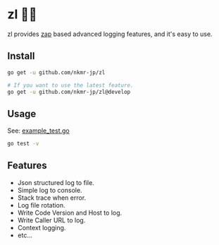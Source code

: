 # zl :technologist:
zl provides [zap](https://github.com/uber-go/zap) based advanced logging features, and it's easy to use.

## Install

```sh
go get -u github.com/nkmr-jp/zl
```

```sh
# If you want to use the latest feature.
go get -u github.com/nkmr-jp/zl@develop
```

## Usage

See: [example_test.go](./example_test.go)

```sh
go test -v
```

## Features
- Json structured log to file.
- Simple log to console.
- Stack trace when error.
- Log file rotation.
- Write Code Version and Host to log.
- Write Caller URL to log.
- Context logging.
- etc...
